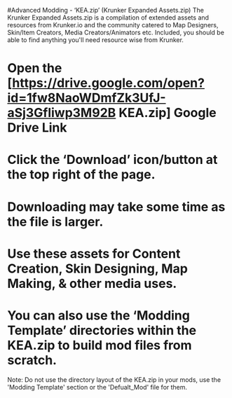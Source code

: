 #Advanced Modding - ‘KEA.zip’ (Krunker Expanded Assets.zip)
The Krunker Expanded Assets.zip is a compilation of extended assets and resources from Krunker.io and the community catered to Map Designers, Skin/Item Creators, Media Creators/Animators etc. Included, you should be able to find anything you'll need resource wise from Krunker. 
# Open the [https://drive.google.com/open?id=1fw8NaoWDmfZk3UfJ-aSj3Gfliwp3M92B KEA.zip] Google Drive Link
# Click the ‘Download’ icon/button at the top right of the page.
# Downloading may take some time as the file is larger.
# Use these assets for Content Creation, Skin Designing, Map Making, & other media uses.
# You can also use the ‘Modding Template’ directories within the KEA.zip to build mod files from scratch.
 Note: Do not use the directory layout of the KEA.zip in your mods, use the 'Modding Template' section or the 'Defualt_Mod' file for them.<br>
